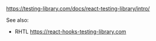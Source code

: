 https://testing-library.com/docs/react-testing-library/intro/

See also:
- RHTL https://react-hooks-testing-library.com